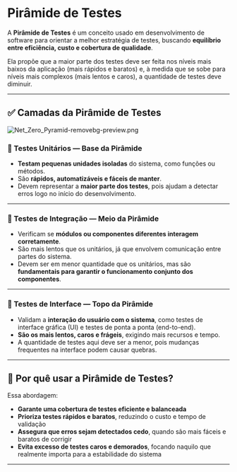 # Pirâmide de Testes

A **Pirâmide de Testes** é um conceito usado em desenvolvimento de software para orientar a melhor estratégia de testes, buscando **equilíbrio entre eficiência, custo e cobertura de qualidade**.

Ela propõe que a maior parte dos testes deve ser feita nos níveis mais baixos da aplicação (mais rápidos e baratos) e, à medida que se sobe para níveis mais complexos (mais lentos e caros), a quantidade de testes deve diminuir.

---

## ✅ Camadas da Pirâmide de Testes

![Net_Zero_Pyramid-removebg-preview.png](Pira%CC%82mide%20de%20Testes%201d80e52142c380e6b421feef1cfaa271/Net_Zero_Pyramid-removebg-preview.png)

### 📌 Testes Unitários — Base da Pirâmide

- **Testam pequenas unidades isoladas** do sistema, como funções ou métodos.
- São **rápidos, automatizáveis e fáceis de manter**.
- Devem representar a **maior parte dos testes**, pois ajudam a detectar erros logo no início do desenvolvimento.

---

### 📌 Testes de Integração — Meio da Pirâmide

- Verificam se **módulos ou componentes diferentes interagem corretamente**.
- São mais lentos que os unitários, já que envolvem comunicação entre partes do sistema.
- Devem ser em menor quantidade que os unitários, mas são **fundamentais para garantir o funcionamento conjunto dos componentes**.

---

### 📌 Testes de Interface — Topo da Pirâmide

- Validam a **interação do usuário com o sistema**, como testes de interface gráfica (UI) e testes de ponta a ponta (end-to-end).
- **São os mais lentos, caros e frágeis**, exigindo mais recursos e tempo.
- A quantidade de testes aqui deve ser a menor, pois mudanças frequentes na interface podem causar quebras.

---

## 🎯 Por quê usar a Pirâmide de Testes?

Essa abordagem:

- **Garante uma cobertura de testes eficiente e balanceada**
- **Prioriza testes rápidos e baratos**, reduzindo o custo e tempo de validação
- **Assegura que erros sejam detectados cedo**, quando são mais fáceis e baratos de corrigir
- **Evita excesso de testes caros e demorados**, focando naquilo que realmente importa para a estabilidade do sistema

---